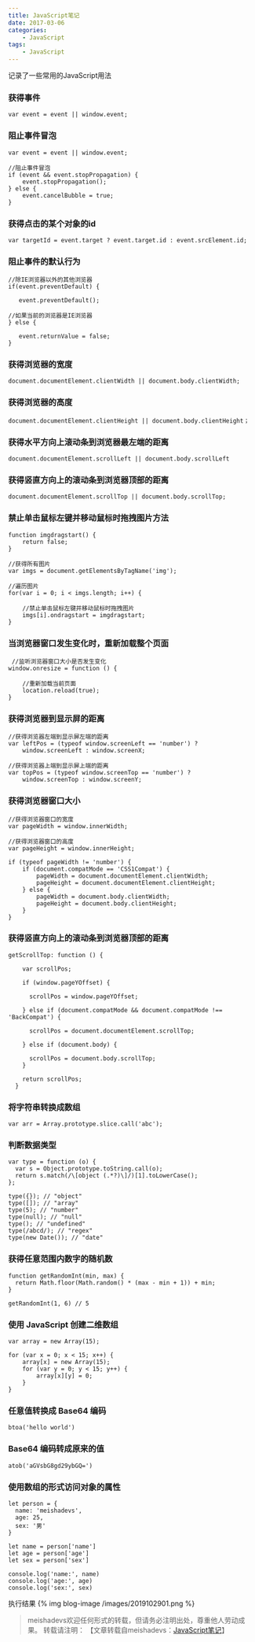 ```yaml
---
title: JavaScript笔记
date: 2017-03-06
categories:
	- JavaScript
tags:
    - JavaScript
---
```


记录了一些常用的JavaScript用法
<!--more-->

### 获得事件

	var event = event || window.event;

### 阻止事件冒泡

	var event = event || window.event;
	
	//阻止事件冒泡
	if (event && event.stopPropagation) {
	    event.stopPropagation();
	} else {
	    event.cancelBubble = true;
	}


### 获得点击的某个对象的id

	var targetId = event.target ? event.target.id : event.srcElement.id;

### 阻止事件的默认行为
	
	//除IE浏览器以外的其他浏览器
	if(event.preventDefault) {
	
	   event.preventDefault();
	
	//如果当前的浏览器是IE浏览器
	} else {
	
	   event.returnValue = false;
	}

### 获得浏览器的宽度

	document.documentElement.clientWidth || document.body.clientWidth;

### 获得浏览器的高度

	document.documentElement.clientHeight || document.body.clientHeight；

### 获得水平方向上滚动条到浏览器最左端的距离

	document.documentElement.scrollLeft || document.body.scrollLeft

### 获得竖直方向上的滚动条到浏览器顶部的距离
	
	document.documentElement.scrollTop || document.body.scrollTop;

### 禁止单击鼠标左键并移动鼠标时拖拽图片方法

	function imgdragstart() {
	    return false;
	}
	
	//获得所有图片
	var imgs = document.getElementsByTagName('img');
	
	//遍历图片
	for(var i = 0; i < imgs.length; i++) {
	
	    //禁止单击鼠标左键并移动鼠标时拖拽图片
	    imgs[i].ondragstart = imgdragstart;
	}

### 当浏览器窗口发生变化时，重新加载整个页面

	 //监听浏览器窗口大小是否发生变化
	window.onresize = function () {
	
	    //重新加载当前页面
	    location.reload(true);
	}

### 获得浏览器到显示屏的距离

	//获得浏览器左端到显示屏左端的距离
	var leftPos = (typeof window.screenLeft == 'number') ?
	    window.screenLeft : window.screenX;
	
	//获得浏览器上端到显示屏上端的距离
	var topPos = (typeof window.screenTop == 'number') ?
	    window.screenTop : window.screenY;

### 获得浏览器窗口大小

	//获得浏览器窗口的宽度
	var pageWidth = window.innerWidth;
	
	//获得浏览器窗口的高度
	var pageHeight = window.innerHeight;
	
	if (typeof pageWidth != 'number') {
	    if (document.compatMode == 'CSS1Compat') {
	        pageWidth = document.documentElement.clientWidth;
	        pageHeight = document.documentElement.clientHeight;
	    } else {
	        pageWidth = document.body.clientWidth;
	        pageHeight = document.body.clientHeight;
	    }
	}

### 获得竖直方向上的滚动条到浏览器顶部的距离

	getScrollTop: function () {
	
	    var scrollPos;
	
	    if (window.pageYOffset) {
	
	      scrollPos = window.pageYOffset;
	
	    } else if (document.compatMode && document.compatMode !== 'BackCompat') {
	
	      scrollPos = document.documentElement.scrollTop;
	
	    } else if (document.body) {
	
	      scrollPos = document.body.scrollTop;
	    }
	
	    return scrollPos;
	  }

### 将字符串转换成数组

	var arr = Array.prototype.slice.call('abc');

### 判断数据类型

	var type = function (o) {
	  var s = Object.prototype.toString.call(o);
	  return s.match(/\[object (.*?)\]/)[1].toLowerCase();
	};
	
	type({}); // "object"
	type([]); // "array"
	type(5); // "number"
	type(null); // "null"
	type(); // "undefined"
	type(/abcd/); // "regex"
	type(new Date()); // "date"

### 获得任意范围内数字的随机数

	function getRandomInt(min, max) {
	  return Math.floor(Math.random() * (max - min + 1)) + min;
	}
	
	getRandomInt(1, 6) // 5

### 使用 JavaScript 创建二维数组

	var array = new Array(15);
	
	for (var x = 0; x < 15; x++) {
	    array[x] = new Array(15);
	    for (var y = 0; y < 15; y++) {
	        array[x][y] = 0;
	    }
	}

### 任意值转换成  Base64 编码

	btoa('hello world')

### Base64 编码转成原来的值

	atob('aGVsbG8gd29ybGQ=')

### 使用数组的形式访问对象的属性

	let person = {
	  name: 'meishadevs',
	  age: 25,
	  sex: '男'
	}

	let name = person['name']
	let age = person['age']
	let sex = person['sex']

	console.log('name:', name)
	console.log('age:', age)
	console.log('sex:', sex)
	
执行结果
{% img blog-image /images/2019102901.png %}

> meishadevs欢迎任何形式的转载，但请务必注明出处，尊重他人劳动成果。
转载请注明： 【文章转载自meishadevs：[JavaScript笔记]([http://meishadevs.com/blog/JavaScript%E7%AC%94%E8%AE%B0/](http://meishadevs.com/blog/JavaScript笔记/))】